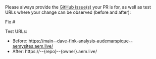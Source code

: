 Please always provide the [GitHub issue(s)](../issues) your PR is for, as well as test URLs where your change can be observed (before and after):

Fix #<gh-issue-id>

Test URLs:
- Before: https://main--dave-fink-analysis-audemarspique--aemysites.aem.live/
- After: https://<branch>--{repo}--{owner}.aem.live/
